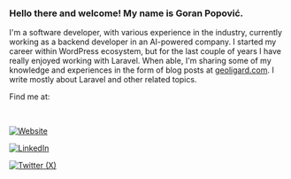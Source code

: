 ### Hello there and welcome! My name is Goran Popović.

I'm a software developer, with various experience in the industry, currently working as a backend developer in an AI-powered company. 
I started my career within WordPress ecosystem, but for the last couple of years I have really enjoyed working with Laravel. 
When able, I'm sharing some of my knowledge and experiences in the form of blog posts at [geoligard.com](https://geoligard.com). I write mostly about Laravel and other related topics.

Find me at:

<br />

[![Website](https://img.shields.io/badge/website-ffcf1f?logo=laravel&logoColor=fff&labelColor=29292c&style=for-the-badge)](https://geoligard.com)

[![LinkedIn](https://img.shields.io/badge/linkedin-0A66C2?logo=linkedin&logoColor=fff&labelColor=29292c&style=for-the-badge)](https://www.linkedin.com/in/farscape)

[![Twitter (X)](https://img.shields.io/badge/twitter-1D9BF0?logo=twitter&logoColor=fff&labelColor=29292c&style=for-the-badge)](https://twitter.com/geoligard)
